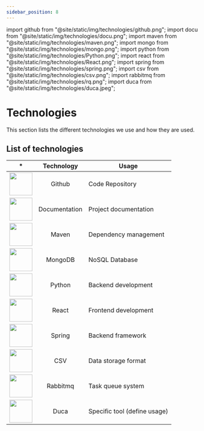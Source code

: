```yaml
---
sidebar_position: 8
---
```


import github from "@site/static/img/technologies/github.png";
import docu from "@site/static/img/technologies/docu.png";
import maven from "@site/static/img/technologies/maven.png";
import mongo from "@site/static/img/technologies/mongo.png";
import python from "@site/static/img/technologies/Python.png";
import react from "@site/static/img/technologies/React.png";
import spring from "@site/static/img/technologies/spring.png";
import csv from "@site/static/img/technologies/csv.png";
import rabbitmq from "@site/static/img/technologies/rq.png";
import duca from "@site/static/img/technologies/duca.jpeg";


# Technologies

This section lists the different technologies we use and how they are used.

## List of technologies

| * | Technology | Usage |
|:-:| :-: | --- |
|<img src={github} width="60" height="60"/>| Github | Code Repository |
|<img src={docu} width="60" height="60"/>| Documentation | Project documentation |
|<img src={maven} width="60" height="60"/>| Maven | Dependency management |
|<img src={mongo} width="60" height="60"/>| MongoDB | NoSQL Database |
|<img src={python} width="60" height="60"/>| Python | Backend development |
|<img src={react} width="60" height="60"/>| React | Frontend development |
|<img src={spring} width="60" height="60"/>| Spring | Backend framework |
|<img src={csv} width="60" height="60"/>| CSV | Data storage format |
|<img src={rabbitmq} width="60" height="60"/>| Rabbitmq | Task queue system |
|<img src={duca} width="60" height="60"/>| Duca | Specific tool (define usage) |
